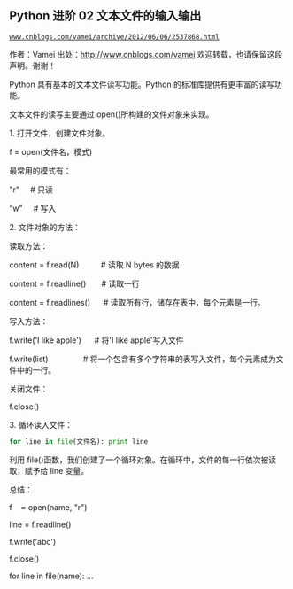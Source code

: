## Python 进阶 02 文本文件的输入输出

[`www.cnblogs.com/vamei/archive/2012/06/06/2537868.html`](http://www.cnblogs.com/vamei/archive/2012/06/06/2537868.html)

作者：Vamei 出处：http://www.cnblogs.com/vamei 欢迎转载，也请保留这段声明。谢谢！

Python 具有基本的文本文件读写功能。Python 的标准库提供有更丰富的读写功能。

文本文件的读写主要通过 open()所构建的文件对象来实现。

1\. 打开文件，创建文件对象。

f = open(文件名，模式)

最常用的模式有：

"r"     # 只读

“w”     # 写入

2\. 文件对象的方法：

读取方法：

content = f.read(N)          # 读取 N bytes 的数据

content = f.readline()       # 读取一行

content = f.readlines()      # 读取所有行，储存在表中，每个元素是一行。

写入方法：

f.write('I like apple')      # 将'I like apple'写入文件

f.write(list)                # 将一个包含有多个字符串的表写入文件，每个元素成为文件中的一行。

关闭文件：

f.close()

3\. 循环读入文件：

```py
for line in file(文件名): print line

```

利用 file()函数，我们创建了一个循环对象。在循环中，文件的每一行依次被读取，赋予给 line 变量。

总结：

f    = open(name, "r")

line = f.readline()

f.write('abc')

f.close()

for line in file(name): ...